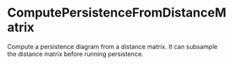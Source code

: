 # ComputePersistenceFromDistanceMatrix
Compute a persistence diagram from a distance matrix. It can subsample the distance matrix before running persistence.
